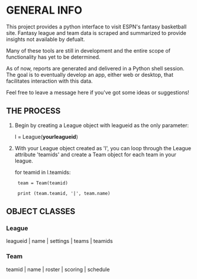 # GENERAL INFO

This project provides a python interface to visit ESPN's fantasy basketball site. Fantasy league and team data is scraped and summarized to provide insights not available by defualt.

Many of these tools are still in development and the entire scope of functionality has yet to be determined.

As of now, reports are generated and delivered in a Python shell session. The goal is to eventually develop an app, either web or desktop, that facilitates interaction with this data.

Feel free to leave a message here if you've got some ideas or suggestions!

## THE PROCESS
1. Begin by creating a League object with leagueid as the only parameter:

    l = League(__yourleagueid__)
    
2. With your League object created as 'l', you can loop through the League attribute 'teamids' and create a Team object for each team in your league.
   
      for teamid in l.teamids:
      
        team = Team(teamid)
      
        print (team.teamid, '|', team.name)
      
## OBJECT CLASSES

### League
leagueid | name | settings | teams | teamids

### Team
teamid | name | roster | scoring | schedule
